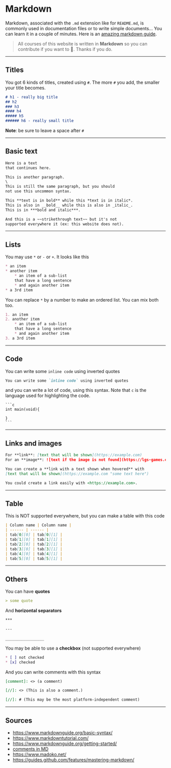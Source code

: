 # Markdown

Markdown, associated with the ``.md`` extension like
for `README.md`,
is commonly used in documentation files or to write
simple documents...
You can learn it in a couple of minutes.
Here is an [amazing markdown guide](https://www.markdownguide.org/basic-syntax/).

> All courses of this website is written
> in **Markdown** so you can contribute if you want
> to 🙇. Thanks if you do.

<hr class="sl">

## Titles

You got 6 kinds of titles, created using ``#``.
The more ``#`` you add, the smaller your title becomes.

```markdown
# h1 - really big title
## h2
### h3
#### h4
##### h5
###### h6 - really small title
```

**Note**: be sure to leave a space after ``#``

<hr class="sr">

## Basic text

```markdown
Here is a text
that continues here.

This is another paragraph.
\
This is still the same paragraph, but you should
not use this uncommon syntax.

This **text is in bold** while this *text is in italic*.
This is also in __bold__ while this is also in _italic_.
This is in ***bold and italic***.

And this is a ~~strikethrough text~~ but it's not
supported everywhere it (ex: this website does not).
```

<hr class="sl">

## Lists

You may use ``*`` or `-` or `+`. It looks like this

```markdown
* an item
* another item
    * an item of a sub-list
    that have a long sentence
    * and again another item
* a 3rd item
```

You can replace ``*`` by a number to make
an ordered list. You can mix both too.

```markdown
1. an item
2. another item
    * an item of a sub-list
    that have a long sentence
    * and again another item
3. a 3rd item
```

<hr class="sr">

## Code

You can write some ``inline code`` using inverted quotes

```markdown
You can write some `inline code` using inverted quotes 
```

and you can write a lot of code, using this syntax.
Note that ``c`` is the language used
for highlighting the code.

<pre class="language-c">
<code class="language-c"
>```c
int main(void){

}
```</code>
</pre>

<hr class="sl">

## Links and images

```markdown
For **link**: [text that will be shown](https://example.com)
For an **image**: ![text if the image is not found](https://lgs-games.com/assets/icon64.png)

You can create a **link with a text shown when hovered** with
[text that will be shown](https://example.com "some text here")

You could create a link easily with <https://example.com>.
```

<hr class="sr">

## Table

This is NOT supported everywhere, but you
can make a table with this code

```markdown
| Column name | Column name |
| ------ | ------ |
| tab[0][0] | tab[0][1] |
| tab[1][0] | tab[1][1] |
| tab[2][0] | tab[2][1] |
| tab[3][0] | tab[3][1] |
| tab[4][0] | tab[4][1] |
| tab[5][0] | tab[5][1] |
```

<hr class="sl">

## Others

You can have **quotes**

```markdown
> some quote
```

And **horizontal separators**

```markdown
***

---

_________________
```

You may be able to use a **checkbox** (not supported
everywhere)

```markdown
* [ ] not checked
* [x] checked
```

And you can write comments with this syntax

```markdown
[comment]: <> (a comment)

[//]: <> (This is also a comment.)

[//]: # (This may be the most platform-independent comment)
```

<hr class="sr">

## Sources

* <https://www.markdownguide.org/basic-syntax/>
* <https://www.markdowntutorial.com/>
* <https://www.markdownguide.org/getting-started/>
* [comments in MD](https://stackoverflow.com/questions/4823468/comments-in-markdown)
* <https://www.madoko.net/>
* <https://guides.github.com/features/mastering-markdown/>